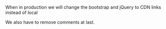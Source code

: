 When in production we will change the bootstrap and jQuery to CDN links instead of local

We also have to remove comments at last.
